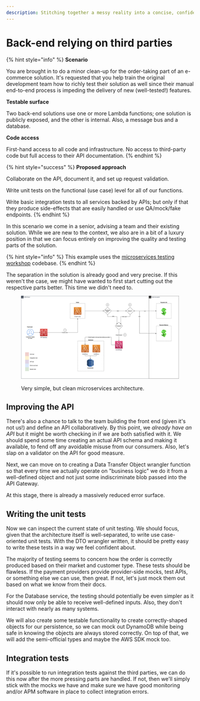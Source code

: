 ```yaml
---
description: Stitching together a messy reality into a concise, confident whole.
---
```


# Back-end relying on third parties

{% hint style="info" %}
**Scenario**

You are brought in to do a minor clean-up for the order-taking part of an e-commerce solution. It's requested that you help train the original development team how to richly test their solution as well since their manual end-to-end process is impeding the delivery of new (well-tested!) features.

**Testable surface**

Two back-end solutions use one or more Lambda functions; one solution is publicly exposed, and the other is internal. Also, a message bus and a database.

**Code access**

First-hand access to all code and infrastructure. No access to third-party code but full access to their API documentation.
{% endhint %}

{% hint style="success" %}
**Proposed approach**

Collaborate on the API, document it, and set up request validation.

Write unit tests on the functional (use case) level for all of our functions.

Write basic integration tests to all services backed by APIs; but only if that they produce side-effects that are easily handled or use QA/mock/fake endpoints.
{% endhint %}

In this scenario we come in a senior, advising a team and their existing solution. While we are new to the context, we also are in a bit of a luxury position in that we can focus entirely on improving the quality and testing parts of the solution.

{% hint style="info" %}
This example uses the [microservices testing workshop](https://github.com/mikaelvesavuori/microservices-testing-workshop) codebase.
{% endhint %}

The separation in the solution is already good and very precise. If this weren't the case, we might have wanted to first start cutting out the respective parts better. This time we didn't need to.

<figure><img src="../.gitbook/assets/image (15).png" alt=""><figcaption><p>Very simple, but clean microservices architecture.</p></figcaption></figure>

## Improving the API

There's also a chance to talk to the team building the front end (given it's not us!) and define an API collaboratively. By this point, we _already have an API_ but it might be worth checking in if we are both satisfied with it. We should spend some time creating an actual API schema and making it available, to fend off any avoidable misuse from our consumers. Also, let's slap on a validator on the API for good measure.

Next, we can move on to creating a Data Transfer Object wrangler function so that every time we actually operate on "business logic" we do it from a well-defined object and not just some indiscriminate blob passed into the API Gateway.

At this stage, there is already a massively reduced error surface.

## Writing the unit tests

Now we can inspect the current state of unit testing. We should focus, given that the architecture itself is well-separated, to write use case-oriented unit tests. With the DTO wrangler written, it should be pretty easy to write these tests in a way we feel confident about.

The majority of testing seems to concern how the order is correctly produced based on their market and customer type. These tests should be flawless. If the payment providers provide provider-side mocks, test APIs, or something else we can use, then great. If not, let's just mock them out based on what we know from their docs.

For the Database service, the testing should potentially be even simpler as it should now only be able to receive well-defined inputs. Also, they don't interact with nearly as many systems.

We will also create some testable functionality to create correctly-shaped objects for our persistence, so we can mock out DynamoDB while being safe in knowing the objects are always stored correctly. On top of that, we will add the semi-official types and maybe the AWS SDK mock too.

## Integration tests

If it's possible to run integration tests against the third parties, we can do this now after the more pressing parts are handled. If not, then we'll simply stick with the mocks we have and make sure we have good monitoring and/or APM software in place to collect integration errors.
